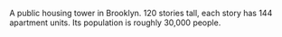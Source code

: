 A public housing tower in Brooklyn. 120 stories tall, each story has 144 apartment units. Its population is roughly 30,000 people.